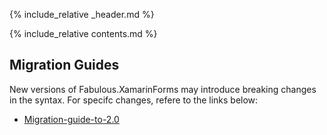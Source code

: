 {% include_relative _header.md %}

{% include_relative contents.md %}

Migration Guides
------

New versions of Fabulous.XamarinForms may introduce breaking changes in the syntax. For specifc changes, refere to the links below:

* [Migration-guide-to-2.0](migration-guide-to-2.0.html)
